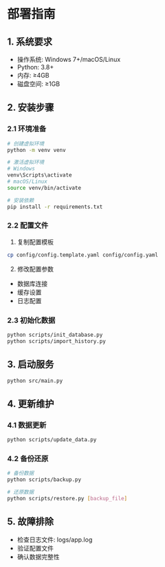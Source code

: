 # 部署指南

## 1. 系统要求
- 操作系统: Windows 7+/macOS/Linux
- Python: 3.8+
- 内存: ≥4GB
- 磁盘空间: ≥1GB

## 2. 安装步骤

### 2.1 环境准备
```bash
# 创建虚拟环境
python -m venv venv

# 激活虚拟环境
# Windows
venv\Scripts\activate
# macOS/Linux
source venv/bin/activate

# 安装依赖
pip install -r requirements.txt
```

### 2.2 配置文件
1. 复制配置模板
```bash
cp config/config.template.yaml config/config.yaml
```

2. 修改配置参数
- 数据库连接
- 缓存设置
- 日志配置

### 2.3 初始化数据
```bash
python scripts/init_database.py
python scripts/import_history.py
```

## 3. 启动服务
```bash
python src/main.py
```

## 4. 更新维护

### 4.1 数据更新
```bash
python scripts/update_data.py
```

### 4.2 备份还原
```bash
# 备份数据
python scripts/backup.py

# 还原数据
python scripts/restore.py [backup_file]
```

## 5. 故障排除
- 检查日志文件: logs/app.log
- 验证配置文件
- 确认数据完整性